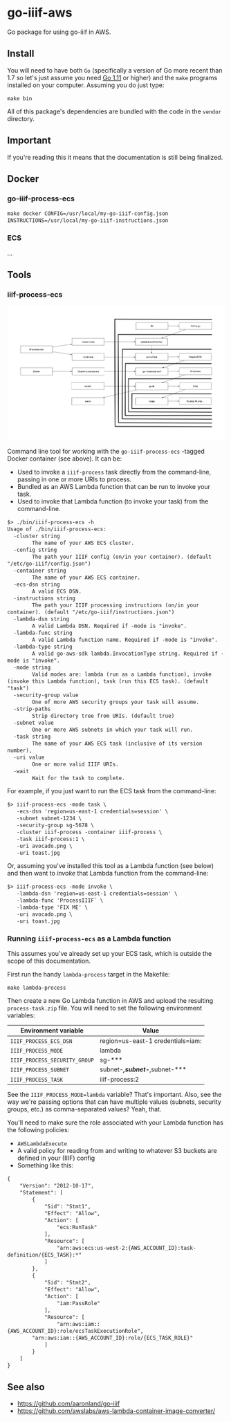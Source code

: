 # go-iiif-aws

Go package for using go-iiif in AWS.

## Install

You will need to have both `Go` (specifically a version of Go more recent than 1.7 so let's just assume you need [Go 1.11](https://golang.org/dl/) or higher) and the `make` programs installed on your computer. Assuming you do just type:

```
make bin
```

All of this package's dependencies are bundled with the code in the `vendor` directory.

## Important

If you're reading this it means that the documentation is still being finalized.

## Docker

### go-iiif-process-ecs


```
make docker CONFIG=/usr/local/my-go-iiif-config.json INSTRUCTIONS=/usr/local/my-go-iiif-instructions.json
```

### ECS

...

## Tools

### iiif-process-ecs

![](docs/process-arch.jpg)

Command line tool for working with the `go-iiif-process-ecs` -tagged Docker container (see above). It can be:

* Used to invoke a `iiif-process` task directly from the command-line, passing in one or more URIs to process.
* Bundled as an AWS Lambda function that can be run to invoke your task.
* Used to invoke that Lambda function (to invoke your task) from the command-line.

```
$> ./bin/iiif-process-ecs -h
Usage of ./bin/iiif-process-ecs:
  -cluster string
    	The name of your AWS ECS cluster.
  -config string
    	The path your IIIF config (on/in your container). (default "/etc/go-iiif/config.json")
  -container string
    	The name of your AWS ECS container.
  -ecs-dsn string
    	A valid ECS DSN.
  -instructions string
    	The path your IIIF processing instructions (on/in your container). (default "/etc/go-iiif/instructions.json")
  -lambda-dsn string
    	A valid Lambda DSN. Required if -mode is "invoke".
  -lambda-func string
    	A valid Lambda function name. Required if -mode is "invoke".
  -lambda-type string
    	A valid go-aws-sdk lambda.InvocationType string. Required if -mode is "invoke".
  -mode string
    	Valid modes are: lambda (run as a Lambda function), invoke (invoke this Lambda function), task (run this ECS task). (default "task")
  -security-group value
    	One of more AWS security groups your task will assume.
  -strip-paths
    	Strip directory tree from URIs. (default true)
  -subnet value
    	One or more AWS subnets in which your task will run.
  -task string
    	The name of your AWS ECS task (inclusive of its version number),
  -uri value
    	One or more valid IIIF URIs.
  -wait
    	Wait for the task to complete.
```

For example, if you just want to run the ECS task from the command-line:

```
$> iiif-process-ecs -mode task \
   -ecs-dsn 'region=us-east-1 credentials=session' \
   -subnet subnet-1234 \
   -security-group sg-5678 \
   -cluster iiif-process -container iiif-process \
   -task iiif-process:1 \
   -uri avocado.png \
   -uri toast.jpg 
```

Or, assuming you've installed this tool as a Lambda function (see below) and then want to _invoke_ that Lambda function from the command-line:

```
$> iiif-process-ecs -mode invoke \
   -lambda-dsn 'region=us-east-1 credentials=session' \
   -lambda-func 'ProcessIIIF` \
   -lambda-type 'FIX ME' \
   -uri avocado.png \
   -uri toast.jpg 
```

### Running `iiif-process-ecs` as a Lambda function

This assumes you've already set up your ECS task, which is outside the scope of this documentation.

First run the handy `lambda-process` target in the Makefile:

```
make lambda-process
```

Then create a new Go Lambda function in AWS and upload the resulting `process-task.zip` file. You will need to set the following environment variables:

| Environment variable | Value |
| --- | --- |
| `IIIF_PROCESS_ECS_DSN` | region=us-east-1 credentials=iam: |
| `IIIF_PROCESS_MODE` | lambda |
| `IIIF_PROCESS_SECURITY_GROUP` | sg-*** |
| `IIIF_PROCESS_SUBNET` | subnet-***,subnet-***,subnet-*** |
| `IIIF_PROCESS_TASK` | iiif-process:2 |

See the `IIIF_PROCESS_MODE=lambda` variable? That's important. Also, see the way we're passing options that can have multiple values (subnets, security groups, etc.) as comma-separated values? Yeah, that.

You'll need to make sure the role associated with your Lambda function has the following policies:

* `AWSLambdaExecute`
* A valid policy for reading from and writing to whatever S3 buckets are defined in your (IIIF) config
* Something like this:

```
{
    "Version": "2012-10-17",
    "Statement": [
        {
            "Sid": "Stmt1",
            "Effect": "Allow",
            "Action": [
                "ecs:RunTask"
            ],
            "Resource": [
                "arn:aws:ecs:us-west-2:{AWS_ACCOUNT_ID}:task-definition/{ECS_TASK}:*"
            ]
        },
        {
            "Sid": "Stmt2",
            "Effect": "Allow",
            "Action": [
                "iam:PassRole"
            ],
            "Resource": [
                "arn:aws:iam::{AWS_ACCOUNT_ID}:role/ecsTaskExecutionRole",
		"arn:aws:iam::{AWS_ACCOUNT_ID}:role/{ECS_TASK_ROLE}"
            ]
        }
    ]
}
```

## See also

* https://github.com/aaronland/go-iiif
* https://github.com/awslabs/aws-lambda-container-image-converter/